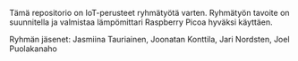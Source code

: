 Tämä repositorio on IoT-perusteet ryhmätyötä varten. Ryhmätyön tavoite on suunnitella ja valmistaa lämpömittari Raspberry Picoa hyväksi käyttäen.

Ryhmän jäsenet:
Jasmiina Tauriainen,
Joonatan Konttila,
Jari Nordsten,
Joel Puolakanaho
